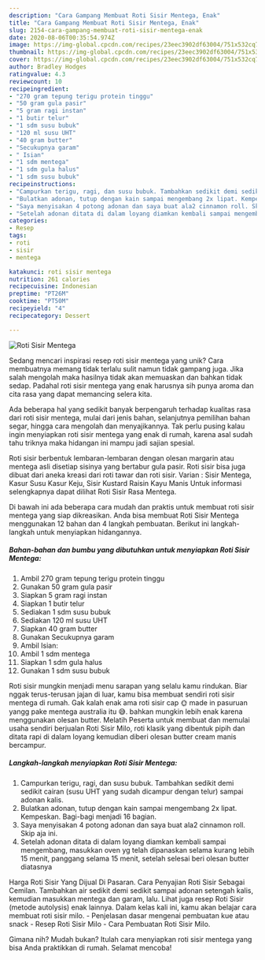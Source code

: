 ```yaml
---
description: "Cara Gampang Membuat Roti Sisir Mentega, Enak"
title: "Cara Gampang Membuat Roti Sisir Mentega, Enak"
slug: 2154-cara-gampang-membuat-roti-sisir-mentega-enak
date: 2020-08-06T00:35:54.974Z
image: https://img-global.cpcdn.com/recipes/23eec3902df63004/751x532cq70/roti-sisir-mentega-foto-resep-utama.jpg
thumbnail: https://img-global.cpcdn.com/recipes/23eec3902df63004/751x532cq70/roti-sisir-mentega-foto-resep-utama.jpg
cover: https://img-global.cpcdn.com/recipes/23eec3902df63004/751x532cq70/roti-sisir-mentega-foto-resep-utama.jpg
author: Bradley Hodges
ratingvalue: 4.3
reviewcount: 10
recipeingredient:
- "270 gram tepung terigu protein tinggu"
- "50 gram gula pasir"
- "5 gram ragi instan"
- "1 butir telur"
- "1 sdm susu bubuk"
- "120 ml susu UHT"
- "40 gram butter"
- "Secukupnya garam"
- " Isian"
- "1 sdm mentega"
- "1 sdm gula halus"
- "1 sdm susu bubuk"
recipeinstructions:
- "Campurkan terigu, ragi, dan susu bubuk. Tambahkan sedikit demi sedikit cairan (susu UHT yang sudah dicampur dengan telur) sampai adonan kalis."
- "Bulatkan adonan, tutup dengan kain sampai mengembang 2x lipat. Kempeskan. Bagi-bagi menjadi 16 bagian."
- "Saya menyisakan 4 potong adonan dan saya buat ala2 cinnamon roll. Skip aja ini."
- "Setelah adonan ditata di dalam loyang diamkan kembali sampai mengembang, masukkan oven yg telah dipanaskan selama kurang lebih 15 menit, panggang selama 15 menit, setelah selesai beri olesan butter diatasnya"
categories:
- Resep
tags:
- roti
- sisir
- mentega

katakunci: roti sisir mentega 
nutrition: 261 calories
recipecuisine: Indonesian
preptime: "PT26M"
cooktime: "PT50M"
recipeyield: "4"
recipecategory: Dessert

---
```



![Roti Sisir Mentega](https://img-global.cpcdn.com/recipes/23eec3902df63004/751x532cq70/roti-sisir-mentega-foto-resep-utama.jpg)

Sedang mencari inspirasi resep roti sisir mentega yang unik? Cara membuatnya memang tidak terlalu sulit namun tidak gampang juga. Jika salah mengolah maka hasilnya tidak akan memuaskan dan bahkan tidak sedap. Padahal roti sisir mentega yang enak harusnya sih punya aroma dan cita rasa yang dapat memancing selera kita.

Ada beberapa hal yang sedikit banyak berpengaruh terhadap kualitas rasa dari roti sisir mentega, mulai dari jenis bahan, selanjutnya pemilihan bahan segar, hingga cara mengolah dan menyajikannya. Tak perlu pusing kalau ingin menyiapkan roti sisir mentega yang enak di rumah, karena asal sudah tahu triknya maka hidangan ini mampu jadi sajian spesial.

Roti sisir berbentuk lembaran-lembaran dengan olesan margarin atau mentega asli disetiap sisinya yang bertabur gula pasir. Roti sisir bisa juga dibuat dari aneka kreasi dari roti tawar dan roti sisir. Varian : Sisir Mentega, Kasur Susu Kasur Keju, Sisir Kustard Raisin Kayu Manis Untuk informasi selengkapnya dapat dilihat Roti Sisir Rasa Mentega.


Di bawah ini ada beberapa cara mudah dan praktis untuk membuat roti sisir mentega yang siap dikreasikan. Anda bisa membuat Roti Sisir Mentega menggunakan 12 bahan dan 4 langkah pembuatan. Berikut ini langkah-langkah untuk menyiapkan hidangannya.

<!--inarticleads1-->

##### Bahan-bahan dan bumbu yang dibutuhkan untuk menyiapkan Roti Sisir Mentega:

1. Ambil 270 gram tepung terigu protein tinggu
1. Gunakan 50 gram gula pasir
1. Siapkan 5 gram ragi instan
1. Siapkan 1 butir telur
1. Sediakan 1 sdm susu bubuk
1. Sediakan 120 ml susu UHT
1. Siapkan 40 gram butter
1. Gunakan Secukupnya garam
1. Ambil  Isian:
1. Ambil 1 sdm mentega
1. Siapkan 1 sdm gula halus
1. Gunakan 1 sdm susu bubuk


Roti sisir mungkin menjadi menu sarapan yang selalu kamu rindukan. Biar nggak terus-terusan jajan di luar, kamu bisa membuat sendiri roti sisir mentega di rumah. Gak kalah enak ama roti sisir cap 🌞 made in pasuruan yangg pake mentega australia itu 😅. bahkan mungkin lebih enak karena menggunakan olesan butter. Melatih Peserta untuk membuat dan memulai usaha sendiri berjualan Roti Sisir Milo, roti klasik yang dibentuk pipih dan ditata rapi di dalam loyang kemudian diberi olesan butter cream manis bercampur. 

<!--inarticleads2-->

##### Langkah-langkah menyiapkan Roti Sisir Mentega:

1. Campurkan terigu, ragi, dan susu bubuk. Tambahkan sedikit demi sedikit cairan (susu UHT yang sudah dicampur dengan telur) sampai adonan kalis.
1. Bulatkan adonan, tutup dengan kain sampai mengembang 2x lipat. Kempeskan. Bagi-bagi menjadi 16 bagian.
1. Saya menyisakan 4 potong adonan dan saya buat ala2 cinnamon roll. Skip aja ini.
1. Setelah adonan ditata di dalam loyang diamkan kembali sampai mengembang, masukkan oven yg telah dipanaskan selama kurang lebih 15 menit, panggang selama 15 menit, setelah selesai beri olesan butter diatasnya


Harga Roti Sisir Yang Dijual Di Pasaran. Cara Penyajian Roti Sisir Sebagai Cemilan. Tambahkan air sedikit demi sedikit sampai adonan setengah kalis, kemudian masukkan mentega dan garam, lalu. Lihat juga resep Roti Sisir (metode autolysis) enak lainnya. Dalam kelas kali ini, kamu akan belajar cara membuat roti sisir milo. - Penjelasan dasar mengenai pembuatan kue atau snack - Resep Roti Sisir Milo - Cara Pembuatan Roti Sisir Milo. 

Gimana nih? Mudah bukan? Itulah cara menyiapkan roti sisir mentega yang bisa Anda praktikkan di rumah. Selamat mencoba!
